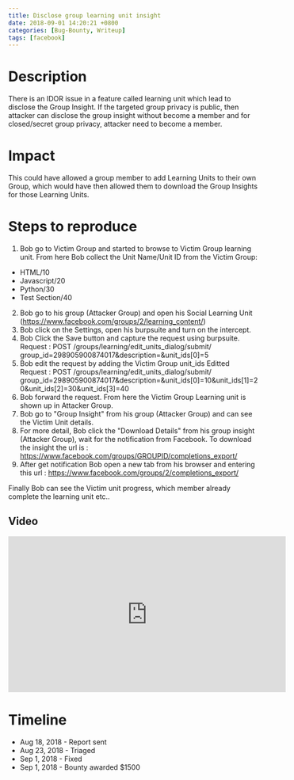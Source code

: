 ```yaml
---
title: Disclose group learning unit insight
date: 2018-09-01 14:20:21 +0800
categories: [Bug-Bounty, Writeup]
tags: [facebook]
---
```


# Description

There is an IDOR issue in a feature called learning unit which lead to disclose the Group Insight. If the targeted group privacy is public, then attacker can disclose the group insight without become a member and for closed/secret group privacy, attacker need to become a member.

# Impact

This could have allowed a group member to add Learning Units to their own Group, which would have then allowed them to download the Group Insights for those Learning Units.

# Steps to reproduce 

1. Bob go to Victim Group and started to browse to Victim Group learning unit.
From here Bob collect the Unit Name/Unit ID from the Victim Group:
* HTML/10
* Javascript/20
* Python/30
* Test Section/40
2. Bob go to his group (Attacker Group) and open his Social Learning Unit (https://www.facebook.com/groups/2/learning_content/)
3. Bob click on the Settings, open his burpsuite and turn on the intercept.
4. Bob Click the Save button and capture the request using burpsuite.
Request :
POST /groups/learning/edit_units_dialog/submit/
group_id=298905900874017&description=&unit_ids[0]=5
5. Bob edit the request by adding the Victim Group unit_ids
Editted Request :
POST /groups/learning/edit_units_dialog/submit/
group_id=298905900874017&description=&unit_ids[0]=10&unit_ids[1]=20&unit_ids[2]=30&unit_ids[3]=40
6. Bob forward the request. 
From here the Victim Group Learning unit is shown up in Attacker Group.
7. Bob go to "Group Insight" from his group (Attacker Group) and can see the Victim Unit details.
8. For more detail, Bob click the "Download Details" from his group insight (Attacker Group), wait for the notification from Facebook.
To download the insight the url is : https://www.facebook.com/groups/GROUPID/completions_export/
9. After get notification Bob open a new tab from his browser and entering this url :
https://www.facebook.com/groups/2/completions_export/

Finally Bob can see the Victim unit progress, which member already complete the learning unit etc..

## Video 

<iframe width="560" height="315" src="https://www.youtube.com/embed/cX-Vms519Sk" title="YouTube video player" frameborder="0" allow="accelerometer; autoplay; clipboard-write; encrypted-media; gyroscope; picture-in-picture" allowfullscreen></iframe>

# Timeline

- Aug 18, 2018 - Report sent
- Aug 23, 2018 - Triaged
- Sep 1, 2018 - Fixed
- Sep 1, 2018 - Bounty awarded $1500